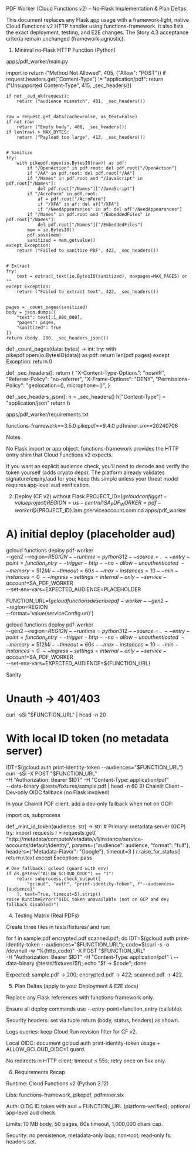 PDF Worker (Cloud Functions v2) – No‑Flask Implementation & Plan Deltas

This document replaces any Flask app usage with a framework‑light, native Cloud Functions v2 HTTP handler using functions-framework. It also lists the exact deployment, testing, and E2E changes. The Story 4.3 acceptance criteria remain unchanged (framework‑agnostic).

1) Minimal no‑Flask HTTP Function (Python)

apps/pdf_worker/main.py

import io
        return ("Method Not Allowed", 405, {"Allow": "POST"})
    if request.headers.get("Content-Type") != "application/pdf":
        return ("Unsupported Content-Type", 415, _sec_headers())


    if not _aud_ok(request):
        return ("audience mismatch", 401, _sec_headers())


    raw = request.get_data(cache=False, as_text=False)
    if not raw:
        return ("Empty body", 400, _sec_headers())
    if len(raw) > MAX_BYTES:
        return ("Payload too large", 413, _sec_headers())


    # Sanitize
    try:
        with pikepdf.open(io.BytesIO(raw)) as pdf:
            if "/OpenAction" in pdf.root: del pdf.root["/OpenAction"]
            if "/AA" in pdf.root: del pdf.root["/AA"]
            if "/Names" in pdf.root and "/JavaScript" in pdf.root["/Names"]:
                del pdf.root["/Names"]["/JavaScript"]
            if "/AcroForm" in pdf.root:
                af = pdf.root["/AcroForm"]
                if "/XFA" in af: del af["/XFA"]
                if "/NeedAppearances" in af: del af["/NeedAppearances"]
            if "/Names" in pdf.root and "/EmbeddedFiles" in pdf.root["/Names"]:
                del pdf.root["/Names"]["/EmbeddedFiles"]
            mem = io.BytesIO()
            pdf.save(mem)
            sanitized = mem.getvalue()
    except Exception:
        return ("Failed to sanitize PDF", 422, _sec_headers())


    # Extract
    try:
        text = extract_text(io.BytesIO(sanitized), maxpages=MAX_PAGES) or ""
    except Exception:
        return ("Failed to extract text", 422, _sec_headers())


    pages = _count_pages(sanitized)
    body = json.dumps({
        "text": text[:1_000_000],
        "pages": pages,
        "sanitized": True
    })
    return (body, 200, _sec_headers_json())




def _count_pages(data: bytes) -> int:
    try:
        with pikepdf.open(io.BytesIO(data)) as pdf:
            return len(pdf.pages)
    except Exception:
        return 0




def _sec_headers():
    return {
        "X-Content-Type-Options": "nosniff",
        "Referrer-Policy": "no-referrer",
        "X-Frame-Options": "DENY",
        "Permissions-Policy": "geolocation=(), microphone=()",
    }




def _sec_headers_json():
    h = _sec_headers()
    h["Content-Type"] = "application/json"
    return h

apps/pdf_worker/requirements.txt

functions-framework==3.5.0
pikepdf==9.4.0
pdfminer.six==20240706

Notes

No Flask import or app object. functions-framework provides the HTTP entry shim that Cloud Functions v2 expects.

If you want an explicit audience check, you’ll need to decode and verify the token yourself (adds crypto deps). The platform already validates signature/expiry/aud for you; keep this simple unless your threat model requires app‑level aud verification.

2) Deploy (CF v2) without Flask
PROJECT_ID=$(gcloud config get-value project)
REGION=us-central1
SA_PDF_WORKER=pdf-worker@${PROJECT_ID}.iam.gserviceaccount.com
cd apps/pdf_worker


# A) initial deploy (placeholder aud)
gcloud functions deploy pdf-worker \
  --gen2 --region=$REGION --runtime=python312 --source=. \
  --entry-point=function_entry --trigger-http --no-allow-unauthenticated \
  --memory=512Mi --timeout=60s --max-instances=10 --min-instances=0 \
  --ingress-settings=internal-only --service-account=$SA_PDF_WORKER \
  --set-env-vars=EXPECTED_AUDIENCE=PLACEHOLDER


FUNCTION_URL=$(gcloud functions describe pdf-worker --gen2 --region=$REGION \
  --format='value(serviceConfig.uri)')


gcloud functions deploy pdf-worker \
  --gen2 --region=$REGION --runtime=python312 --source=. \
  --entry-point=function_entry --trigger-http --no-allow-unauthenticated \
  --memory=512Mi --timeout=60s --max-instances=10 --min-instances=0 \
  --ingress-settings=internal-only --service-account=$SA_PDF_WORKER \
  --set-env-vars=EXPECTED_AUDIENCE=${FUNCTION_URL}

Sanity

# Unauth → 401/403
curl -sSi "$FUNCTION_URL" | head -n 20


# With local ID token (no metadata server)
IDT=$(gcloud auth print-identity-token --audiences="$FUNCTION_URL")
curl -sSi -X POST "$FUNCTION_URL" \
  -H "Authorization: Bearer $IDT" -H "Content-Type: application/pdf" \
  --data-binary @tests/fixtures/sample.pdf | head -n 60
3) Chainlit Client – Dev‑only OIDC fallback (no Flask involved)

In your Chainlit PDF client, add a dev‑only fallback when not on GCP:

import os, subprocess


def _mint_id_token(audience: str) -> str:
    # Primary: metadata server (GCP)
    try:
        import requests
        r = requests.get(
            "http://metadata/computeMetadata/v1/instance/service-accounts/default/identity",
            params={"audience": audience, "format": "full"},
            headers={"Metadata-Flavor": "Google"}, timeout=3
        )
        r.raise_for_status()
        return r.text
    except Exception:
        pass


    # Dev fallback: gcloud (guard with env)
    if os.getenv("ALLOW_GCLOUD_OIDC") == "1":
        return subprocess.check_output([
            "gcloud", "auth", "print-identity-token", f"--audiences={audience}"
        ], text=True, timeout=5).strip()
    raise RuntimeError("OIDC token unavailable (not on GCP and dev fallback disabled)")
4) Testing Matrix (Real PDFs)

Create three files in tests/fixtures/ and run:

for f in sample.pdf encrypted.pdf scanned.pdf; do 
  IDT=$(gcloud auth print-identity-token --audiences="$FUNCTION_URL"); 
  code=$(curl -s -o /dev/null -w "%{http_code}" -X POST "$FUNCTION_URL" \
    -H "Authorization: Bearer $IDT" -H "Content-Type: application/pdf" \
    --data-binary @tests/fixtures/$f); 
  echo "$f -> $code"; 
done

Expected: sample.pdf → 200; encrypted.pdf → 422; scanned.pdf → 422.

5) Plan Deltas (apply to your Deployment & E2E docs)

Replace any Flask references with functions‑framework only.

Ensure all deploy commands use --entry-point=function_entry (callable).

Security headers: set via tuple return (body, status, headers) as shown.

Logs queries: keep Cloud Run revision filter for CF v2.

Local OIDC: document gcloud auth print-identity-token usage + ALLOW_GCLOUD_OIDC=1 guard.

No redirects in HTTP client; timeout ≤ 55s; retry once on 5xx only.

6) Requirements Recap

Runtime: Cloud Functions v2 (Python 3.12)

Libs: functions-framework, pikepdf, pdfminer.six

Auth: OIDC ID token with aud = FUNCTION_URL (platform‑verified); optional app‑level aud check.

Limits: 10 MB body, 50 pages, 60s timeout, 1,000,000 chars cap.

Security: no persistence; metadata‑only logs; non‑root; read‑only fs; headers set.